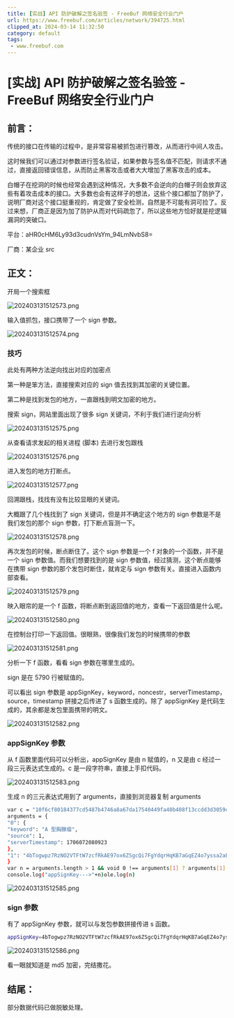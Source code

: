 ```yaml
---
title: [实战] API 防护破解之签名验签 - FreeBuf 网络安全行业门户
url: https://www.freebuf.com/articles/network/394725.html
clipped_at: 2024-03-14 11:32:50
category: default
tags: 
 - www.freebuf.com
---
```



# [实战] API 防护破解之签名验签 - FreeBuf 网络安全行业门户

## 前言：

传统的接口在传输的过程中，是非常容易被抓包进行篡改，从而进行中间人攻击。

这时候我们可以通过对参数进行签名验证，如果参数与签名值不匹配，则请求不通过，直接返回错误信息，从而防止黑客攻击或者大大增加了黑客攻击的成本。

白帽子在挖洞的时候也经常会遇到这种情况，大多数不会逆向的白帽子则会放弃这些有着攻击成本的接口。大多数也会有这样子的想法，这些个接口都加了防护了，说明厂商对这个接口挺重视的，肯定做了安全检测，自然是不可能有洞可捡了。反过来想，厂商正是因为加了防护从而对代码疏忽了，所以这些地方恰好就是挖逻辑漏洞的突破口。

平台：aHR0cHM6Ly93d3cudnVsYm\_94LmNvbS8=

厂商：某企业 src

## 正文：

开局一个搜索框

![202403131512573.png](assets/1710387170-30a04f8e87276dffb9e23b1ccd90b4e8.png)

输入值抓包，接口携带了一个 sign 参数。

![202403131512574.png](assets/1710387170-858028a4f74c2262d6e28002c94367a3.png)

### 技巧

此处有两种方法逆向找出对应的加密点

第一种是笨方法，直接搜索对应的 sign 值去找到其加密的关键位置。

第二种是找到发包的地方，一直跟栈到明文加密的地方。

搜索 sign，网站里面出现了很多 sign 关键词，不利于我们进行逆向分析

![202403131512575.png](assets/1710387170-fd165f78038130945d2a394de6ce5865.png)

从查看请求发起的相关进程 (脚本) 去进行发包跟栈

![202403131512576.png](assets/1710387170-e10b2f71d782b0e6f1f3804464122209.png)

进入发包的地方打断点。

![202403131512577.png](assets/1710387170-bf732d65e221dbf73a855a9396147ea3.png)

回溯跟栈，找找有没有比较显眼的关键词。

大概跟了几个栈找到了 sign 关键词，但是并不确定这个地方的 sign 参数是不是我们发包的那个 sign 参数，打下断点盲测一下。

![202403131512578.png](assets/1710387170-b8b921f885c94c2849dd5ba025abaf11.png)

再次发包的时候，断点断住了。这个 sign 参数是一个 f 对象的一个函数，并不是一个 sign 参数值。而我们想要找到的是 sign 参数值，经过猜测，这个断点能够在携带 sign 参数的那个发包时断住，就肯定与 sign 参数有关。直接进入函数内部查看。

![202403131512579.png](assets/1710387170-1a9d67d94b87315ebe49dcbd43ad8c88.png)

映入眼帘的是一个 f 函数，将断点断到返回值的地方，查看一下返回值是什么呢。

![202403131512580.png](assets/1710387170-076d3ce8601ca304e12d90db2cb0fd65.png)

在控制台打印一下返回值。很眼熟，很像我们发包的时候携带的参数

![202403131512581.png](assets/1710387170-2834443efab3cb085eb9652653d78ff7.png)

分析一下 f 函数，看看 sign 参数在哪里生成的。

sign 是在 5790 行被赋值的。

可以看出 sign 参数是 appSignKey，keyword，noncestr，serverTimestamp，source，timestamp 拼接之后传进了 s 函数生成的。除了 appSignKey 是代码生成的，其余都是发包里面携带的明文。

![202403131512582.png](assets/1710387170-6b6aff29543c3be7abb11a99264dc005.png)

### appSignKey 参数

从 f 函数里面代码可以分析出，appSignKey 是由 n 赋值的，n 又是由 c 经过一段三元表达式生成的。c 是一段字符串，直接上手扣代码。

![202403131512583.png](assets/1710387170-4956f6a872b4604629e4c4b991338ac3.png)

生成 n 的三元表达式用到了 arguments，直接到浏览器复制 arguments

```bash
var c = "10f6cf80184377cd5487b4746a8a67da17540449fa40b408f13ccdd3d3059cb394c0e1569043eed2"
arguments = {
"0": {
"keyword": "A 型胸腺瘤",
"source": 1,
"serverTimestamp": 1706072080923
},
"1": "4bTogwpz7RzNO2VTFtW7zcfRkAE97ox6ZSgcQi7FgYdqrHqKB7aGqEZ4o7yssa2aEXoV3bQwh12FFgVNlpyYk2Yjm_9d2EZGeGu3"
}
var n = arguments.length > 1 && void 0 !== arguments[1] ? arguments[1] : c
console.log("appSignKey--->"+n)ole.log(n)
```

![202403131512585.png](assets/1710387170-98d6ad4bfe3d21ef18e3e5c292c77e55.png)

### sign 参数

有了 appSignKey 参数，就可以与发包参数拼接传进 s 函数。

```bash
appSignKey=4bTogwpz7RzNO2VTFtW7zcfRkAE97ox6ZSgcQi7FgYdqrHqKB7aGqEZ4o7yssa2aEXoV3bQwh12FFgVNlpyYk2Yjm_9d2EZGeGu3&keyword=A 型胸腺瘤&noncestr=20565646&serverTimestamp=1706072080923&source=1&timestamp=1706081268690
```

![202403131512586.png](assets/1710387170-cad27c4c6857cb0f1e1f0361998510d6.png)

看一眼就知道是 md5 加密，完结撒花。

## 结尾：

部分数据代码已做脱敏处理。
